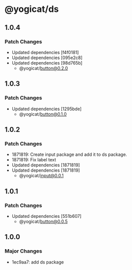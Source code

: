 # @yogicat/ds

## 1.0.4

### Patch Changes

- Updated dependencies [f4f0181]
- Updated dependencies [095e2c8]
- Updated dependencies [98d765b]
  - @yogicat/button@0.2.0

## 1.0.3

### Patch Changes

- Updated dependencies [1295bde]
  - @yogicat/button@0.1.0

## 1.0.2

### Patch Changes

- 1871819: Create input package and add it to ds package.
- 1871819: Fix label text
- Updated dependencies [1871819]
- Updated dependencies [1871819]
  - @yogicat/input@0.0.1

## 1.0.1

### Patch Changes

- Updated dependencies [551b607]
  - @yogicat/button@0.0.5

## 1.0.0

### Major Changes

- 1ec9aa7: add ds package

